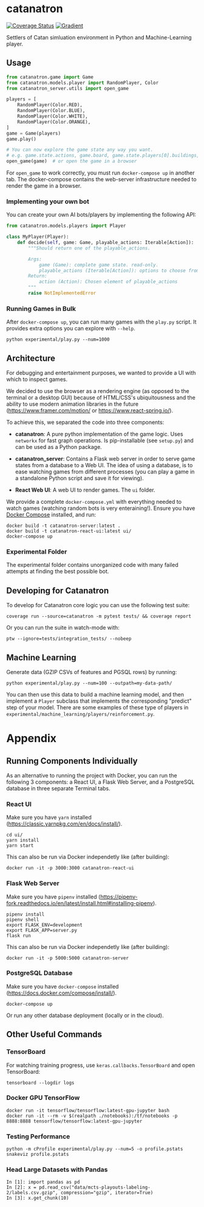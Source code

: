 # catanatron

[![Coverage Status](https://coveralls.io/repos/github/bcollazo/catanatron/badge.svg?branch=master)](https://coveralls.io/github/bcollazo/catanatron?branch=master)
[![Gradient](https://assets.paperspace.io/img/gradient-badge.svg)](https://console.paperspace.com/github/bcollazo/catanatron/blob/master/experimental/notebooks/Overview.ipynb?clone=true&runtime=bcollazo/paperspace-rl)

Settlers of Catan simluation environment in Python and Machine-Learning player.

## Usage

```python
from catanatron.game import Game
from catanatron.models.player import RandomPlayer, Color
from catanatron_server.utils import open_game

players = [
    RandomPlayer(Color.RED),
    RandomPlayer(Color.BLUE),
    RandomPlayer(Color.WHITE),
    RandomPlayer(Color.ORANGE),
]
game = Game(players)
game.play()

# You can now explore the game state any way you want.
# e.g. game.state.actions, game.board, game.state.players[0].buildings, etc...
open_game(game)  # or open the game in a browser
```

For `open_game` to work correctly, you must run `docker-compose up` in another tab. The docker-compose contains the web-server infrastructure needed to render the game in a browser.

### Implementing your own bot

You can create your own AI bots/players by implementing the following API:

```python
from catanatron.models.players import Player

class MyPlayer(Player):
    def decide(self, game: Game, playable_actions: Iterable[Action]):
        """Should return one of the playable_actions.

        Args:
            game (Game): complete game state. read-only.
            playable_actions (Iterable[Action]): options to choose from
        Return:
            action (Action): Chosen element of playable_actions
        """
        raise NotImplementedError
```

### Running Games in Bulk

After `docker-compose up`, you can run many games with the `play.py` script. It provides extra options you can explore with `--help`.

```
python experimental/play.py --num=1000
```

## Architecture

For debugging and entertainment purposes, we wanted to provide a
UI with which to inspect games.

We decided to use the browser as a rendering engine (as opposed to
the terminal or a desktop GUI) because of HTML/CSS's ubiquitousness
and the ability to use modern animation libraries in the future (https://www.framer.com/motion/ or https://www.react-spring.io/).

To achieve this, we separated the code into three components:

- **catanatron**: A pure python implementation of the game logic. Uses `networkx` for fast graph operations. Is pip-installable (see `setup.py`) and can be used as a Python package.

- **catanatron_server**: Contains a Flask web server in order to serve
  game states from a database to a Web UI. The idea of using a database, is to ease watching games from different processes (you can play a game in a standalone Python script and save it for viewing).

- **React Web UI**: A web UI to render games. The `ui` folder.

We provide a complete `docker-compose.yml` with everything needed to
watch games (watching random bots is very enteraining!). Ensure you have [Docker Compose](https://docs.docker.com/compose/install/) installed, and run:

```
docker build -t catanatron-server:latest .
docker build -t catanatron-react-ui:latest ui/
docker-compose up
```

### Experimental Folder

The experimental folder contains unorganized code with many failed attempts at finding the best possible bot.

## Developing for Catanatron

To develop for Catanatron core logic you can use the following test suite:

```
coverage run --source=catanatron -m pytest tests/ && coverage report
```

Or you can run the suite in watch-mode with:

```
ptw --ignore=tests/integration_tests/ --nobeep
```

## Machine Learning

Generate data (GZIP CSVs of features and PGSQL rows) by running:

```
python experimental/play.py --num=100 --outpath=my-data-path/
```

You can then use this data to build a machine learning model, and then
implement a `Player` subclass that implements the corresponding "predict"
step of your model. There are some examples of these type of
players in `experimental/machine_learning/players/reinforcement.py`.

# Appendix

## Running Components Individually

As an alternative to running the project with Docker, you can run the following 3 components: a React UI, a Flask Web Server, and a PostgreSQL database in three separate Terminal tabs.

### React UI

Make sure you have `yarn` installed (https://classic.yarnpkg.com/en/docs/install/).

```
cd ui/
yarn install
yarn start
```

This can also be run via Docker independetly like (after building):

```
docker run -it -p 3000:3000 catanatron-react-ui
```

### Flask Web Server

Make sure you have `pipenv` installed (https://pipenv-fork.readthedocs.io/en/latest/install.html#installing-pipenv).

```
pipenv install
pipenv shell
export FLASK_ENV=development
export FLASK_APP=server.py
flask run
```

This can also be run via Docker independetly like (after building):

```
docker run -it -p 5000:5000 catanatron-server
```

### PostgreSQL Database

Make sure you have `docker-compose` installed (https://docs.docker.com/compose/install/).

```
docker-compose up
```

Or run any other database deployment (locally or in the cloud).

## Other Useful Commands

### TensorBoard

For watching training progress, use `keras.callbacks.TensorBoard` and open TensorBoard:

```
tensorboard --logdir logs
```

### Docker GPU TensorFlow

```
docker run -it tensorflow/tensorflow:latest-gpu-jupyter bash
docker run -it --rm -v $(realpath ./notebooks):/tf/notebooks -p 8888:8888 tensorflow/tensorflow:latest-gpu-jupyter
```

### Testing Performance

```
python -m cProfile experimental/play.py --num=5 -o profile.pstats
snakeviz profile.pstats
```

### Head Large Datasets with Pandas

```
In [1]: import pandas as pd
In [2]: x = pd.read_csv("data/mcts-playouts-labeling-2/labels.csv.gzip", compression="gzip", iterator=True)
In [3]: x.get_chunk(10)
```
